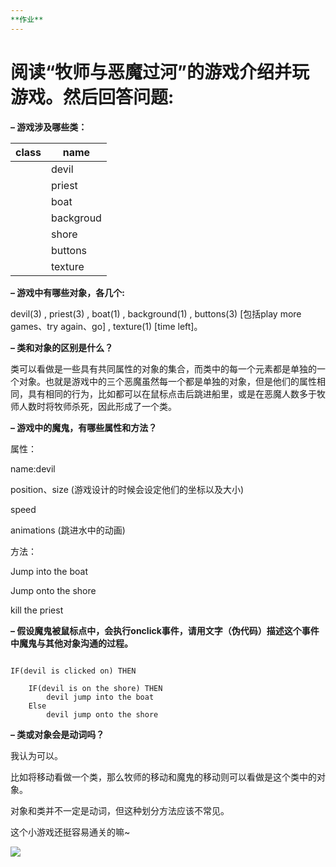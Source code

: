 ```yaml
---
**作业**
---
```


# 阅读“牧师与恶魔过河”的游戏介绍并玩游戏。然后回答问题: #

**– 游戏涉及哪些类：**

|class|name  |
|-----|------|
|	  |devil |
|     |priest|
|     |boat  |
|     |backgroud|
|     |shore|
|     |buttons|
|     |texture|

**– 游戏中有哪些对象，各几个:**

devil(3) , priest(3) , boat(1) , background(1) , buttons(3) [包括play more games、try again、go] , texture(1) [time left]。

**– 类和对象的区别是什么？**

类可以看做是一些具有共同属性的对象的集合，而类中的每一个元素都是单独的一个对象。也就是游戏中的三个恶魔虽然每一个都是单独的对象，但是他们的属性相同，具有相同的行为，比如都可以在鼠标点击后跳进船里，或是在恶魔人数多于牧师人数时将牧师杀死，因此形成了一个类。

**– 游戏中的魔鬼，有哪些属性和方法？** 

属性：


name:devil

position、size (游戏设计的时候会设定他们的坐标以及大小)

speed

animations (跳进水中的动画)

方法：

Jump into the boat 

Jump onto the shore

kill the priest

**– 假设魔鬼被鼠标点中，会执行onclick事件，请用文字（伪代码）描述这个事件中魔鬼与其他对象沟通的过程。**

```

IF(devil is clicked on) THEN
	
	IF(devil is on the shore) THEN
		devil jump into the boat
	Else 
		devil jump onto the shore

```

**– 类或对象会是动词吗？**

我认为可以。

比如将移动看做一个类，那么牧师的移动和魔鬼的移动则可以看做是这个类中的对象。

对象和类并不一定是动词，但这种划分方法应该不常见。




这个小游戏还挺容易通关的嘛~

![](https://github.com/GUOJIAYII/swi-homework/blob/gh-pages/images/devil.png?raw=true)



